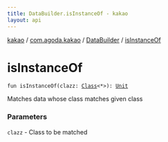```yaml
---
title: DataBuilder.isInstanceOf - kakao
layout: api
---
```


<div class='api-docs-breadcrumbs'><a href="../../index.html">kakao</a> / <a href="../index.html">com.agoda.kakao</a> / <a href="index.html">DataBuilder</a> / <a href=".">isInstanceOf</a></div>

# isInstanceOf

<div class="signature"><code><span class="keyword">fun </span><span class="identifier">isInstanceOf</span><span class="symbol">(</span><span class="parameterName" id="com.agoda.kakao.DataBuilder$isInstanceOf(java.lang.Class((kotlin.Any)))/clazz">clazz</span><span class="symbol">:</span>&nbsp;<a href="https://developer.android.com/reference/java/lang/Class.html"><span class="identifier">Class</span></a><span class="symbol">&lt;</span><span class="identifier">*</span><span class="symbol">&gt;</span><span class="symbol">)</span><span class="symbol">: </span><a href="https://kotlinlang.org/api/latest/jvm/stdlib/kotlin/-unit/index.html"><span class="identifier">Unit</span></a></code></div>

Matches data whose class matches given class

### Parameters

<code>clazz</code> - Class to be matched
